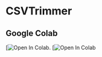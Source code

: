 # CSVTrimmer

## Google Colab

[![Open In Colab]().
[![Open In Colab](https://colab.research.google.com/drive/1dMHeMo7KZvLQGskay-OsEzn5wAjPBDcQ?usp=sharing)
